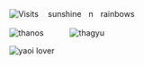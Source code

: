 ![Visits](https://img.shields.io/badge/^.^-6969-8469c3) ㅤsunshineㅤnㅤrainbows

![thanos](https://i.postimg.cc/3x02F56R/111111111.gif)ㅤ ㅤ ㅤ![thagyu](https://i.postimg.cc/vTTjWwhD/ezgif-6-2735469b76.gif)

![yaoi lover](https://i.postimg.cc/RCj5cNrB/20250111-175623.jpg)

